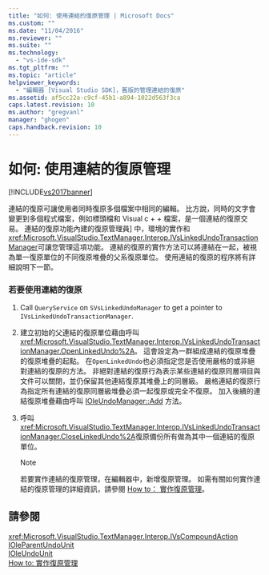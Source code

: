 ```yaml
---
title: "如何: 使用連結的復原管理 | Microsoft Docs"
ms.custom: ""
ms.date: "11/04/2016"
ms.reviewer: ""
ms.suite: ""
ms.technology: 
  - "vs-ide-sdk"
ms.tgt_pltfrm: ""
ms.topic: "article"
helpviewer_keywords: 
  - "編輯器 [Visual Studio SDK]，舊版的管理連結的復原"
ms.assetid: af5cc22a-c9cf-45b1-a894-1022d563f3ca
caps.latest.revision: 10
ms.author: "gregvanl"
manager: "ghogen"
caps.handback.revision: 10
---
```

# 如何: 使用連結的復原管理
[!INCLUDE[vs2017banner](../code-quality/includes/vs2017banner.md)]

連結的復原可讓使用者同時復原多個檔案中相同的編輯。  比方說，同時的文字會變更到多個程式檔案，例如標頭檔和 Visual c \+ \+ 檔案，是一個連結的復原交易。  連結的復原功能內建的復原管理員\] 中，環境的實作和<xref:Microsoft.VisualStudio.TextManager.Interop.IVsLinkedUndoTransactionManager>可讓您管理這項功能。  連結的復原的實作方法可以將連結在一起，被視為單一復原單位的不同復原堆疊的父系復原單位。  使用連結的復原的程序將有詳細說明下一節。  
  
### 若要使用連結的復原  
  
1.  Call `QueryService` on `SVsLinkedUndoManager` to get a pointer to `IVsLinkedUndoTransactionManager`.  
  
2.  建立初始的父連結的復原單位藉由呼叫<xref:Microsoft.VisualStudio.TextManager.Interop.IVsLinkedUndoTransactionManager.OpenLinkedUndo%2A>。  這會設定為一群組成連結的復原堆疊的復原堆疊的起點。  在`OpenLinkedUndo`也必須指定您是否使用嚴格的或非絕對連結的復原的方法。  非絕對連結的復原行為表示某些連結的復原同層項目與文件可以關閉，並仍保留其他連結復原其堆疊上的同層級。  嚴格連結的復原行為指定所有連結的復原同層級堆疊必須一起復原或完全不復原。  加入後續的連結復原堆疊藉由呼叫 [IOleUndoManager::Add](http://msdn.microsoft.com/library/windows/desktop/ms680135) 方法。  
  
3.  呼叫<xref:Microsoft.VisualStudio.TextManager.Interop.IVsLinkedUndoTransactionManager.CloseLinkedUndo%2A>復原備份所有做為其中一個連結的復原單位。  
  
    > [!NOTE]
    >  若要實作連結的復原管理，在編輯器中，新增復原管理。  如需有關如何實作連結的復原管理的詳細資訊，請參閱 [How to： 實作復原管理](../extensibility/how-to-implement-undo-management.md)。  
  
## 請參閱  
 <xref:Microsoft.VisualStudio.TextManager.Interop.IVsCompoundAction>   
 [IOleParentUndoUnit](http://msdn.microsoft.com/library/windows/desktop/ms682151)   
 [IOleUndoUnit](http://msdn.microsoft.com/library/windows/desktop/ms678476)   
 [How to: 實作復原管理](../extensibility/how-to-implement-undo-management.md)